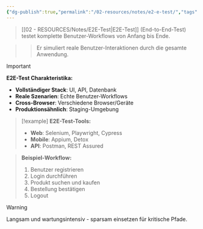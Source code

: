 ```yaml
---
{"dg-publish":true,"permalink":"/02-resources/notes/e2-e-test/","tags":["testing/end-to-end","qualitaetssicherung/workflow","AP2025/neu"],"noteIcon":"","updated":"2025-09-16T23:41:26.000+02:00"}
---
```



>[[02 - RESOURCES/Notes/E2E-Test\|E2E-Test]] (End-to-End-Test) testet komplette Benutzer-Workflows von Anfang bis Ende.

>>Er simuliert reale Benutzer-Interaktionen durch die gesamte Anwendung.

>[!important] 
>**E2E-Test Charakteristika:**
>- **Vollständiger Stack**: UI, API, Datenbank
>- **Reale Szenarien**: Echte Benutzer-Workflows
>- **Cross-Browser**: Verschiedene Browser/Geräte
>- **Produktionsähnlich**: Staging-Umgebung

>[!example] 
>**E2E-Test-Tools:**
>- **Web**: Selenium, Playwright, Cypress
>- **Mobile**: Appium, Detox
>- **API**: Postman, REST Assured

>**Beispiel-Workflow:**
>1. Benutzer registrieren
>2. Login durchführen
>3. Produkt suchen und kaufen
>4. Bestellung bestätigen
>5. Logout

>[!warning] 
>Langsam und wartungsintensiv - sparsam einsetzen für kritische Pfade.